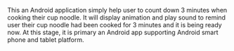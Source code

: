 This an Android application simply help user to count down 3 minutes when cooking their cup noodle. It will display animation and play sound to remind user their cup noodle had been cooked for 3 minutes and it is being ready now. At this stage, it is primary an Android app supporting Android smart phone and tablet platform.